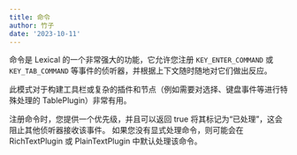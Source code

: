 ```yaml
---
title: 命令
author: 竹子
date: '2023-10-11'
---
```


命令是 Lexical 的一个非常强大的功能，它允许您注册 `KEY_ENTER_COMMAND` 或 `KEY_TAB_COMMAND` 等事件的侦听器，并根据上下文随时随地对它们做出反应。

此模式对于构建工具栏或复杂的插件和节点（例如需要对选择、键盘事件等进行特殊处理的 TablePlugin）非常有用。

注册命令时，您提供一个优先级，并且可以返回 true 将其标记为“已处理”，这会阻止其他侦听器接收该事件。 如果您没有显式处理命令，则可能会在 RichTextPlugin 或 PlainTextPlugin 中默认处理该命令。
